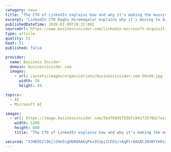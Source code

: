 ```yaml
---
category: news
title: "The CTO of LinkedIn explains how and why it's making the massive shift to Microsoft's cloud, 3 years after the $26.2 billion acquisition"
excerpt: "LinkedIn CTO Raghu Hiremagalur explains why it's moving to Azure after three years under Microsoft's fold. It plans to go all in on Microsoft's cloud."
publishedDateTime: 2020-01-09T19:22:00Z
sourceUrl: https://www.businessinsider.com/linkedin-microsoft-acquisition-azure-cloud-2020-1
type: article
quality: 51
heat: 51
published: false

provider:
  name: Business Insider
  domain: businessinsider.com
  images:
    - url: /assets/images/organizations/businessinsider.com-50x50.jpg
      width: 50
      height: 50

topics:
  - AI
  - Microsoft AI

images:
  - url: https://image.businessinsider.com/5bd768d5f556fc04173578b2?width=1200&format=jpeg
    width: 1200
    height: 600
    title: "The CTO of LinkedIn explains how and why it's making the massive shift to Microsoft's cloud, 3 years after the $26.2 billion acquisition"

secured: "XJHEOS2l9GjlG9e5cgHbBQAAEqPkx3S3pj2CFEh/+AqRlr8AXNl39VBYYkRz2mJTBOb+jQaU0zFCGODX5R3GY9g8yqNSGHN9WTBXjOM/T+JJrFxSGpTV4NAit12ulbIudX8qK6zk+SxDCvK8TKIobx+toiVcEWjvbNohovekIgKEPiMwHgd0lo001VcAIAH9B1O2iITUUe/Frq2f+gYhy3vr2kHsrnNQBMlIuSo3bmddSua3HrcOH1N9ggq86xQ+Uvcd2idUE9sQW3CutnrPmb6Z/bBxZswBn7LY/E3WgV0=;JejKZQ0APfT2YiYYnno/9Q=="
---
```



